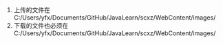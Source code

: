 1. 上传的文件在 C:/Users/yfx/Documents/GitHub/JavaLearn/scxz/WebContent/images/
2. 下载的文件也必须在 C:/Users/yfx/Documents/GitHub/JavaLearn/scxz/WebContent/images/